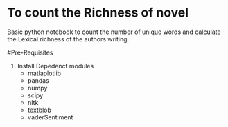 # To count the Richness of novel

Basic python notebook to count the number of unique words and calculate the Lexical richness of the authors writing.

#Pre-Requisites
1. Install Depedenct modules
   - matlaplotlib
   - pandas
   - numpy
   - scipy
   - nltk
   - textblob
   - vaderSentiment
